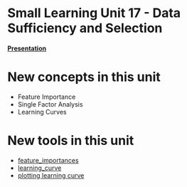 # Small Learning Unit 17 - Data Sufficiency and Selection


#### [Presentation](https://docs.google.com/presentation/d/1gVermXPIkyLKsL_IItAoYq0G2hxwi5Nf0Bw2APZOc6g/edit?usp=sharing)


# New concepts in this unit
- Feature Importance
- Single Factor Analysis
- Learning Curves


# New tools in this unit
- [feature_importances](http://scikit-learn.org/stable/auto_examples/ensemble/plot_forest_importances.html)
- [learning_curve](http://scikit-learn.org/stable/modules/generated/sklearn.learning_curve.learning_curve.html#sklearn.learning_curve)
- [plotting learning curve](http://scikit-learn.org/stable/auto_examples/model_selection/plot_learning_curve.html)
